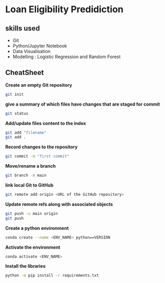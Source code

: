# Loan Eligibility Predidiction

## skills used
- Git
- Python/Jupyter Notebook
- Data Visualisation
- Modelling : Logistic Regression and Random Forest



## CheatSheet

**Create an empty Git repository**
```bash
git init 
```

**give a summary of which files have changes that are staged for commit**
```bash
git status 
```

**Add/update files content to the index**
```bash
git add "filename"
git add .
```

**Record changes to the repository**
```bash
git commit -m "first commit" 
```

**Move/rename a branch**
```bash
git branch -m main
```


**link local Git to GitHub**
```bash
git remote add origin <URL of the GitHub repository>
```

**Update remote refs along with associated objects**
```bash
git push -u main origin
git push
```



**Create a python environment**
```bash
conda create --name <ENV_NAME> python==VERSION
```

**Activate the environment**
```bash
conda activate <ENV_NAME>
```

**Install the libraries**
```bash
python -m pip install -r requirements.txt 
```
